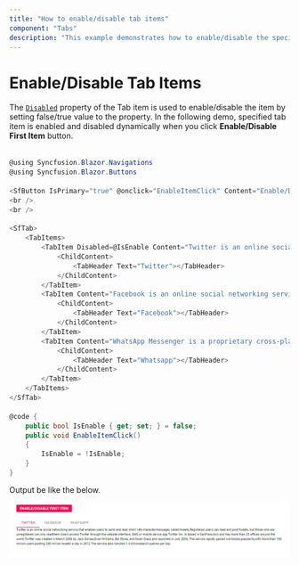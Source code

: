 ```yaml
---
title: "How to enable/disable tab items"
component: "Tabs"
description: "This example demonstrates how to enable/disable the specific tab item based on the condition."
---
```


# Enable/Disable Tab Items

The [`Disabled`](https://help.syncfusion.com/cr/blazor/Syncfusion.Blazor.Navigations.TabItem.html#Syncfusion_Blazor_Navigations_TabItem_Disabled) property of the Tab item is used to enable/disable the item by setting false/true value to the property. In the following demo, specified tab item is enabled and disabled dynamically when you click **Enable/Disable First Item** button.

```csharp

@using Syncfusion.Blazor.Navigations
@using Syncfusion.Blazor.Buttons

<SfButton IsPrimary="true" @onclick="EnableItemClick" Content="Enable/Disable First Item"></SfButton>
<br />
<br />

<SfTab>
    <TabItems>
        <TabItem Disabled=@IsEnable Content="Twitter is an online social networking service that enables users to send and read short 140-charactermessages called tweets.Registered users can read and post tweets, but those who are unregistered can only readthem.Users access Twitter through the website interface, SMS or mobile device app Twitter Inc. is based in SanFrancisco and has more than 25 offices around the world.Twitter was created in March 2006 by Jack Dorsey,Evan Williams, Biz Stone, and Noah Glass and launched in July 2006. The service rapidly gained worldwide popularity,with more than 100 million users posting 340 million tweets a day in 2012.The service also handled 1.6 billionsearch queries per day.">
            <ChildContent>
                <TabHeader Text="Twitter"></TabHeader>
            </ChildContent>
        </TabItem>
        <TabItem Content="Facebook is an online social networking service headquartered in Menlo Park, California. Its website waslaunched on February 4, 2004, by Mark Zuckerberg with his Harvard College roommates and fellow students EduardoSaverin, Andrew McCollum, Dustin Moskovitz and Chris Hughes.">
            <ChildContent>
                <TabHeader Text="Facebook"></TabHeader>
            </ChildContent>
        </TabItem>
        <TabItem Content="WhatsApp Messenger is a proprietary cross-platform instant messaging client for smartphones that operatesunder a subscription business model.It uses the Internet to send text messages, images, video, user location andaudio media messages to other users using standard cellular mobile numbers. As of February 2016, WhatsApp had a userbase of up to one billion,[10] making it the most globally popular messaging application.WhatsApp Inc., based inMountain View, California, was acquired by Facebook Inc.on February 19, 2014, for approximately US$19.3 billion.">
            <ChildContent>
                <TabHeader Text="Whatsapp"></TabHeader>
            </ChildContent>
        </TabItem>
    </TabItems>
</SfTab>

@code {
    public bool IsEnable { get; set; } = false;
    public void EnableItemClick()
    {
        IsEnable = !IsEnable;
    }
}

```

Output be like the below.

![Dynamic Enable/Disable tab item](../images/enableDisableItem.gif)